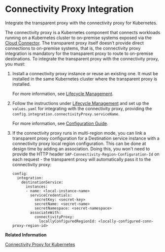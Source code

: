 <!-- loiof6cb5bc1fac14a899b8457b4bf71bb56 -->

# Connectivity Proxy Integration

Integrate the transparent proxy with the connectivity proxy for Kubernetes.

The connectivity proxy is a Kubernetes component that connects workloads running on a Kubernetes cluster to on-premise systems exposed via the [Cloud Connector](cloud-connector-e6c7616.md). The transparent proxy itself doesn’t provide direct connections to on-premise systems, that is, the connectivity proxy integration is mandatory for the transparent proxy to route to on-premise destinations. To integrate the transparent proxy with the connectivity proxy, you must:

1.  Install a connectivity proxy instance or reuse an existing one. It must be installed in the same Kubernetes cluster where the transparent proxy is installed.

    For more information, see [Lifecycle Management](lifecycle-management-60c0a45.md).

2.  Follow the instructions under [Lifecycle Management](lifecycle-management-1c18e0c.md) and set up the `values.yaml` for integrating with the connectivity proxy, providing the `config.integration.connectivityProxy.serviceName`.

    For more information, see [Configuration Guide](configuration-guide-2a22cd7.md).

3.  If the connectivity proxy runs in multi-region mode, you can link a transparent proxy configuration for a Destination service instance with a connectivity proxy local region configuration. This can be done at design time by adding an association. Doing this, you won't need to provide the HTTP header `SAP-Connectivity-Region-Configuration-Id` on each request - the transparent proxy will automatically pass it to the connectivity proxy:

    ```
    config:
      integration:
        destinationService:
          instances:
          - name: <local-instance-name>
            serviceCredentials:
              secretKey: <secret-key>
              secretName: <secret-name>
              secretNamespace: <secret-namespace>
            associateWith:
              connectivityProxy:
                locallyConfiguredRegionId: <locally-configured-conn-proxy-region-id>
    ```


**Related Information**  


[Connectivity Proxy for Kubernetes](connectivity-proxy-for-kubernetes-e661713.md "Use the connectivity proxy for Kubernetes to connect workloads on a Kubernetes cluster to on-premise systems.")

